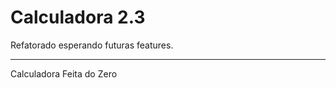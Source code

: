 # Calculadora 2.3

Refatorado esperando futuras features. 

-----------------------------------------
Calculadora Feita do Zero